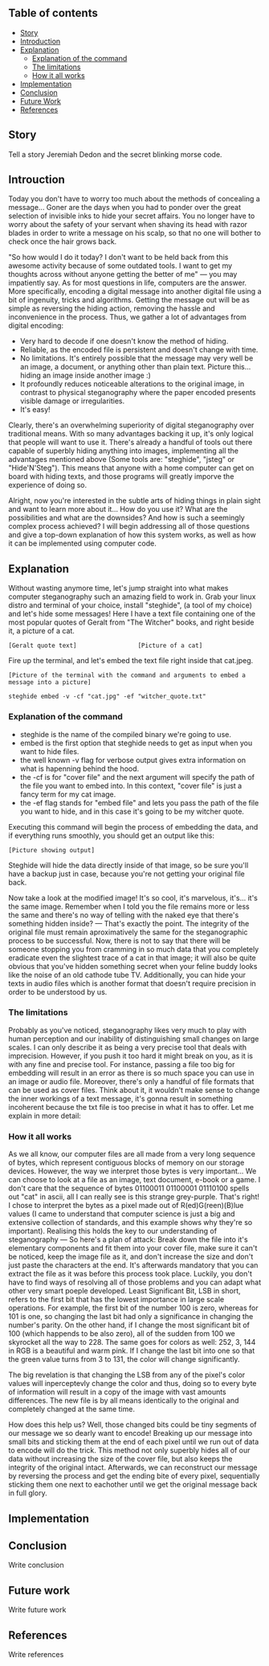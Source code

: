 <!-- TABLE OF CONTENTS -->
## Table of contents
	
* [Story](#story)
* [Introduction](#introduction)
* [Explanation](#explanation)
  * [Explanation of the command](#explanation-of-the-command)
  * [The limitations](#the-limitations)
  * [How it all works](#how-it-all-works)
* [Implementation](#implementation)
* [Conclusion](#conclusion)
* [Future Work](#future-work)
* [References](#references)

<!-- STORY -->
## Story

Tell a story
  Jeremiah Dedon and the secret blinking morse code.

<!-- INTRODUCTION -->
## Introuction

Today you don't have to worry too much about the methods of concealing a message... Goner are the days when you had to ponder over the great selection of invisible inks to hide your secret affairs. You no longer have to worry about the safety of your servant when shaving its head with razor blades in order to write a message on his scalp, so that no one will bother to check once the hair grows back.

"So how would I do it today? I don't want to be held back from this awesome activity because of some outdated tools. I want to get my thoughts across without anyone getting the better of me" — you may impatiently say. As for most questions in life, computers are the  answer. More specifically, encoding a digital message into another digital file using a bit of ingenuity, tricks and algorithms. Getting the message out will be as simple as reversing the hiding action, removing the hassle and inconvenience in the process. Thus, we gather a lot of advantages from digital encoding:
* Very hard to decode if one doesn't know the method of hiding.
* Reliable, as the encoded file is persistent and doesn't change with time.
* No limitations. It's entirely possible that the message may very well be an image, a document, or anything other than plain text. Picture this... hiding an image inside another image :)
* It profoundly reduces noticeable alterations to the original image, in contrast to physical steganography where the paper encoded presents visible damage or irregularities.
* It's easy!

Clearly, there's an overwhelming superiority of digital steganography over traditional means. With so many advantages backing it up, it's only logical that people will want to use it. There's already a handful of tools out there capable of superbly hiding anything into images, implementing all the advantages mentioned above (Some tools are: "steghide", "jsteg" or "Hide'N'Steg"). This means that anyone with a home computer can get on board with hiding texts, and those programs will greatly imporve the experience of doing so. 

Alright, now you're interested in the subtle arts of hiding things in plain sight and want to learn more about it... How do you use it? What are the possibilities and what are the downsides? And how is such a seemingly complex process achieved? I will begin addressing all of those questions and give a top-down explanation of how this system works, as well as how it can be implemented using computer code.

<!-- EXPLANATION -->
## Explanation

Without wasting anymore time, let's jump straight into what makes computer steganography such an amazing field to work in. Grab your linux distro and terminal of your choice, install "steghide", (a tool of my choice) and let's hide some messages! Here I have a text file containing one of the most popular quotes of Geralt from "The Witcher" books, and right beside it, a picture of a cat.

	[Geralt quote text]					[Picture of a cat]

Fire up the terminal, and let's embed the text file right inside that cat.jpeg.

	[Picture of the terminal with the command and arguments to embed a message into a picture]

	steghide embed -v -cf "cat.jpg" -ef "witcher_quote.txt"

<!-- EXPLANATION OF THE COMMAND -->
### Explanation of the command
* steghide is the name of the compiled binary we're going to use.
* embed is the first option that steghide needs to get as input when you want to hide files.
* the well known -v flag for verbose output gives extra information on what is hapenning behind the hood.
* the -cf is for "cover file" and the next argument will specify the path of the file you want to embed into. In this context, "cover file" is just a fancy term for my cat image.
* the -ef flag stands for "embed file" and lets you pass the path of the file you want to hide, and in this case it's going to be my witcher quote.

Executing this command will begin the process of embedding the data, and if everything runs smoothly, you should get an output like this:

	[Picture showing output]

Steghide will hide the data directly inside of that image, so be sure you'll have a backup just in case, because you're not getting your original file back.

Now take a look at the modified image! It's so cool, it's marvelous, it's... it's the same image. Remember when I told you the file remains more or less the same and there's no way of telling with the naked eye that there's something hidden inside? — That's exactly the point. The integrity of the original file must remain aproximatively the same for the steganographic process to be successful. Now, there is not to say that there will be someone stopping you from cramming in so much data that you completely eradicate even the slightest trace of a cat in that image; it will also be quite obvious that you've hidden something secret when your feline buddy looks like the noise of an old cathode tube TV. Additionally, you can hide your texts in audio files which is another format that doesn't require precision in order to be understood by us.

<!-- THE LIMITATIONS -->
### The limitations
Probably as you've noticed, steganography likes very much to play with human perception and our inability of distinguishing small changes on large scales. I can only describe it as being a very precise tool that deals with imprecision. However, if you push it too hard it might break on you, as it is with any fine and precise tool. For instance, passing a file too big for embedding will result in an error as there is so much space you can use in an image or audio file. Moreover, there's only a handful of file formats that can be used as cover files. Think about it, it wouldn't make sense to change the inner workings of a text message, it's gonna result in something incoherent because the txt file is too precise in what it has to offer. Let me explain in more detail:

<!-- HOW IT ALL WORKS -->
### How it all works
As we all know, our computer files are all made from a very long sequence of bytes, which represent contiguous blocks of memory on our storage devices. However, the way we interpret those bytes is very important... We can choose to look at a file as an image, text document, e-book or a game. I don't care that the sequence of bytes 01100011 01100001 01110100 spells out "cat" in ascii, all I can really see is this strange grey-purple. That's right! I chose to interpret the bytes as a pixel made out of R(ed)G(reen)(B)lue values (I came to understand that computer science is just a big and extensive collection of standards, and this example shows why they're so important). Realising this holds the key to our understanding of steganography — So here's a plan of attack: Break down the file into it's elementary components and fit them into your cover file, make sure it can't be noticed, keep the image file as it, and don't increase the size and don't just paste the characters at the end. It's afterwards mandatory that you can extract the file as it was before this process took place. Luckily, you don't have to find ways of resolving all of those problems and you can adapt what other very smart poeple developed. Least Significant Bit, LSB in short, refers to the first bit that has the lowest importance in large scale operations. For example, the first bit of the number 100 is zero, whereas for 101 is one, so changing the last bit had only a significance in changing the number's parity. On the other hand, if I change the most significant bit of 100 (which happends to be also zero), all of the sudden from 100 we skyrocket all the way to 228. The same goes for colors as well: 252, 3, 144 in RGB is a beautiful and warm pink. If I change the last bit into one so that the green value turns from 3 to 131, the color will change significantly.

The big revelation is that changing the LSB from any of the pixel's color values will inperceptevly change the color and thus, doing so to every byte of information will result in a copy of the image with vast amounts differences. The new file is by all means identically to the original and completely changed at the same time.

How does this help us? Well, those changed bits could be tiny segments of our message we so dearly want to encode! Breaking up our message into small bits and sticking them at the end of each pixel until we run out of data to encode will do the trick. This method not only superbly hides all of our data without increasing the size of the cover file, but also keeps the integrity of the original intact. Afterwards, we can reconstruct our message by reversing the process and get the ending bite of every pixel,  sequentially sticking them one next to eachother until we get the original message back in full glory.

<!-- IMPLEMENTATION -->
## Implementation

<!-- CONCLUSION -->
## Conclusion
  Write conclusion

<!-- FUTURE WORK -->
## Future work
  Write future work

<!-- References -->
## References
  Write references
